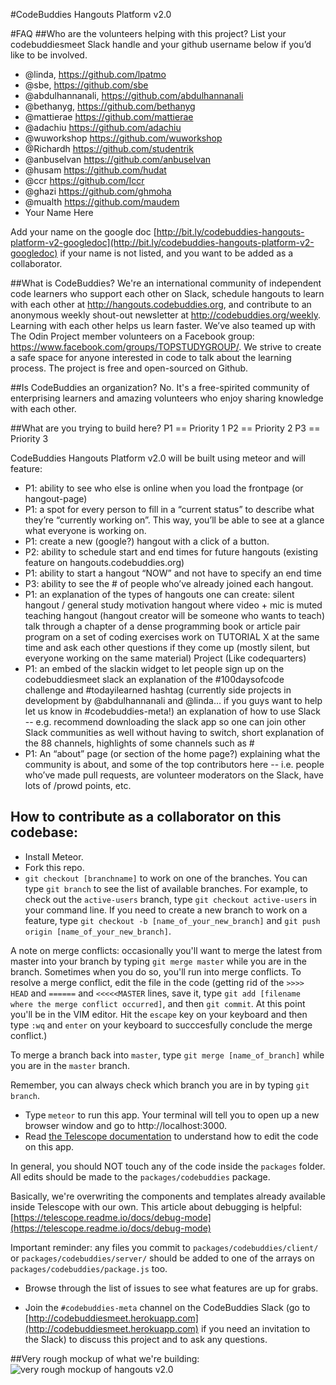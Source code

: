 #CodeBuddies Hangouts Platform v2.0

#FAQ
##Who are the volunteers helping with this project?
List your codebuddiesmeet Slack handle and your github username below if you’d like to be involved.
- @linda, https://github.com/lpatmo 
- @sbe, https://github.com/sbe 
- @abdulhannanali, https://github.com/abdulhannanali 
- @bethanyg, https://github.com/bethanyg 
- @mattierae https://github.com/mattierae 
- @adachiu https://github.com/adachiu 
- @wuworkshop https://github.com/wuworkshop
- @Richardh https://github.com/studentrik
- @anbuselvan https://github.com/anbuselvan
- @husam https://github.com/hudat
- @ccr https://github.com/Iccr
- @ghazi https://github.com/ghmoha
- @mualth https://github.com/maudem
- Your Name Here

Add your name on the google doc [http://bit.ly/codebuddies-hangouts-platform-v2-googledoc](http://bit.ly/codebuddies-hangouts-platform-v2-googledoc) if your name is not listed, and you want to be added as a collaborator. 


##What is CodeBuddies?
We're an international community of independent code learners who support each other on Slack, schedule hangouts to learn with each other at http://hangouts.codebuddies.org, and contribute to an anonymous weekly shout-out newsletter at http://codebuddies.org/weekly. Learning with each other helps us learn faster. We’ve also teamed up with The Odin Project member volunteers on a Facebook group: https://www.facebook.com/groups/TOPSTUDYGROUP/. We strive to create a safe space for anyone interested in code to talk about the learning process. The project is free and open-sourced on Github.

##Is CodeBuddies an organization?
No. It's a free-spirited community of enterprising learners and amazing volunteers who enjoy sharing knowledge with each other. 

##What are you trying to build here?
P1 == Priority 1
P2 == Priority 2
P3 == Priority 3

CodeBuddies Hangouts Platform v2.0 will be built using meteor and will feature:
- P1: ability to see who else is online when you load the frontpage (or hangout-page)
- P1: a spot for every person to fill in a “current status” to describe what they’re “currently working on”. This way, you’ll be able to see at a glance what everyone is working on.
- P1: create a new (google?) hangout with a click of a button. 
- P2: ability to schedule start and end times for future hangouts (existing feature on hangouts.codebuddies.org)
- P1: ability to start a hangout “NOW” and not have to specify an end time
- P3: ability to see the # of people who’ve already joined each hangout. 
- P1: an explanation of the types of hangouts one can create:
silent hangout / general study motivation hangout where video + mic is muted teaching hangout (hangout creator will be someone who wants to teach)
talk through a chapter of a dense programming book or article
pair program on a set of coding exercises
work on TUTORIAL X at the same time and ask each other questions if they come up (mostly silent, but everyone working on the same material)
Project (Like codequarters)
- P1: an embed of the slackin widget to let people sign up on the codebuddiesmeet slack
an explanation of the #100daysofcode challenge and #todayilearned hashtag (currently side projects in development by @abdulhannanali and @linda… if you guys want to help let us know in #codebuddies-meta!)
an explanation of how to use Slack -- e.g. recommend downloading the slack app so one can join other Slack communities as well without having to switch, short explanation of the 88 channels, highlights of some channels such as #
- P1: An “about” page (or section of the home page?) explaining what the community is about, and some of the top contributors here -- i.e. people who’ve made pull requests, are volunteer moderators on the Slack, have lots of /prowd points, etc. 


## How to contribute as a collaborator on this codebase:

-  Install Meteor.
- Fork this repo.
- `git checkout [branchname]` to work on one of the branches. You can type `git branch` to see the list of available branches. For example, to check out the `active-users` branch, type `git checkout active-users` in your command line. If you need to create a new branch to work on a feature, type `git checkout -b [name_of_your_new_branch]` and `git push origin [name_of_your_new_branch]`.

A note on merge conflicts: occasionally you'll want to merge the latest from master into your branch by typing `git merge master` while you are in the branch. Sometimes when you do so, you'll run into merge conflicts. To resolve a merge conflict, edit the file in the code (getting rid of the `>>>> HEAD` and `======` and `<<<<<MASTER` lines, save it, type `git add [filename where the merge conflict occurred]`, and then `git commit`. At this point you'll be in the VIM editor. Hit the `escape` key on your keyboard and then type `:wq` and `enter` on your keyboard to succcesfully conclude the merge conflict.)

To merge a branch back into `master`, type `git merge [name_of_branch]` while you are in the `master` branch.

Remember, you can always check which branch you are in by typing `git branch`. 

- Type `meteor` to run this app. Your terminal will tell you to open up a new browser window and go to http://localhost:3000. 
- Read [the Telescope documentation](http://telescope.readme.io) to understand how to edit the code on this app.

In general, you should NOT touch any of the code inside the `packages` folder. All edits should be made to the `packages/codebuddies` package.

Basically, we're overwriting the components and templates already available inside Telescope with our own. This article about debugging is helpful: [https://telescope.readme.io/docs/debug-mode](https://telescope.readme.io/docs/debug-mode)

Important reminder: any files you commit to `packages/codebuddies/client/` or `packages/codebuddies/server/` should be added to one of the arrays on `packages/codebuddies/package.js` too. 

- Browse through the list of issues to see what features are up for grabs. 

- Join the `#codebuddies-meta` channel on the CodeBuddies Slack (go to [http://codebuddiesmeet.herokuapp.com](http://codebuddiesmeet.herokuapp.com) if you need an invitation to the Slack) to discuss this project and to ask any questions.


##Very rough mockup of what we're building:
![very rough mockup of hangouts v2.0](http://codebuddies.org/images/codebuddies-v2-mockup.jpg)
